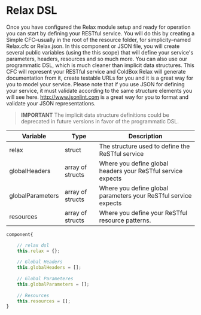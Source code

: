 # Relax DSL

Once you have configured the Relax module setup and ready for operation you can start by defining your RESTful service. You will do this by creating a Simple CFC–usually in the root of the resource folder, for simplicity–named Relax.cfc or Relax.json. In this component or JSON file, you will create several public variables (using the this scope) that will define your service's parameters, headers, resources and so much more. You can also use our programmatic DSL, which is much cleaner than implicit data structures. This CFC will represent your RESTful service and ColdBox Relax will generate documentation from it, create testable URLs for you and it is a great way for you to model your service. Please note that if you use JSON for defining your service, it must validate according to the same structure elements you will see here. http://www.jsonlint.com is a great way for you to format and validate your JSON representations.

> **IMPORTANT** The implicit data structure definitions could be deprecated in future versions in favor of the programmatic DSL. 

| Variable | Type | Description |
| --- | --- | --- |
| relax | struct | The structure used to define the ReSTful service |
| globalHeaders  | array of structs  | Where you define global headers your ReSTful service expects |
| globalParameters  | array of structs  | Where you define global parameters your ReSTful service expects |
| resources  | array of structs  | Where you define your ReSTful resource patterns. |

```javascript
component{

    // relax dsl
    this.relax = {};
    
    // Global Headers
    this.globalHeaders = [];
    
    // Global Parameteres
    this.globalParameters = [];
    
    // Resources
    this.resources = [];
}
```



